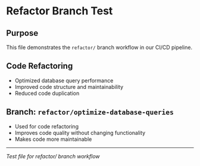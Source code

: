 # Refactor Branch Test

## Purpose
This file demonstrates the `refactor/` branch workflow in our CI/CD pipeline.

## Code Refactoring
- Optimized database query performance
- Improved code structure and maintainability
- Reduced code duplication

## Branch: `refactor/optimize-database-queries`
- Used for code refactoring
- Improves code quality without changing functionality
- Makes code more maintainable

---
*Test file for refactor/ branch workflow*